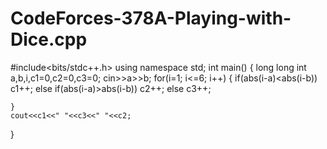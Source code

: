 # CodeForces-378A-Playing-with-Dice.cpp
#include<bits/stdc++.h>
using namespace std;
int main()
{
    long long int a,b,i,c1=0,c2=0,c3=0;
    cin>>a>>b;
    for(i=1; i<=6; i++)
    {
        if(abs(i-a)<abs(i-b))
            c1++;
        else if(abs(i-a)>abs(i-b))
            c2++;
        else
            c3++;

    }
    cout<<c1<<" "<<c3<<" "<<c2;
}
